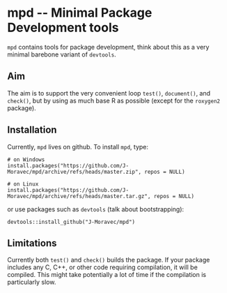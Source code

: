 # mpd -- Minimal Package Development tools

`mpd` contains tools for package development, think about this as a very minimal barebone variant
of `devtools`.

## Aim

The aim is to support the very convenient loop `test()`, `document()`, and `check()`, but
by using as much base R as possible (except for the `roxygen2` package).

## Installation

Currently, `mpd` lives on github. To install `mpd`, type:

```
# on Windows
install.packages("https://github.com/J-Moravec/mpd/archive/refs/heads/master.zip", repos = NULL)

# on Linux
install.packages("https://github.com/J-Moravec/mpd/archive/refs/heads/master.tar.gz", repos = NULL)
```

or use packages such as `devtools` (talk about bootstrapping):

```
devtools::install_github("J-Moravec/mpd")
```

## Limitations

Currently both `test()` and `check()` builds the package. If your package includes any C, C++,
or other code requiring compilation, it will be compiled. This might take potentially a lot
of time if the compilation is particularly slow.
